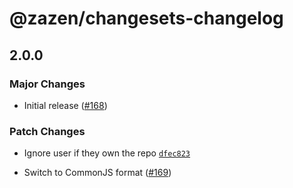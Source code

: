 # @zazen/changesets-changelog

## 2.0.0

### Major Changes

- Initial release ([#168](https://github.com/stormwarning/zazen/pull/168))

### Patch Changes

- Ignore user if they own the repo [`dfec823`](https://github.com/stormwarning/zazen/commit/dfec82370191d75a70528388dadb5b16b3b897e5)

- Switch to CommonJS format ([#169](https://github.com/stormwarning/zazen/pull/169))
